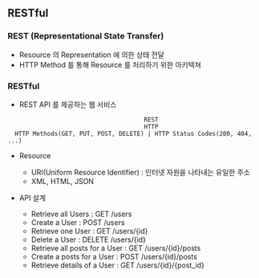 ## RESTful
### REST (Representational State Transfer)
- Resource 의 Representation 에 의한 상태 전달
- HTTP Method 를 통해 Resource 를 처리하기 위한 아키텍쳐

### RESTful
- REST API 를 제공하는 웹 서비스

```
                                      REST
                                      HTTP
  HTTP Methods(GET, PUT, POST, DELETE) | HTTP Status Codes(200, 404, ...)
```

- Resource
  + URI(Uniform Resource Identifier) : 인터넷 자원을 나타내는 유일한 주소 
  + XML, HTML, JSON

- API 설계
  + Retrieve all Users : GET /users
  + Create a User : POST /users
  + Retrieve one User : GET /users/{id}
  + Delete a User : DELETE /users/{id}
  + Retrieve all posts for a User : GET /users/{id}/posts
  + Create a posts for a User : POST /users/{id}/posts
  + Retrieve details of a User : GET /users/{id}/{post_id}